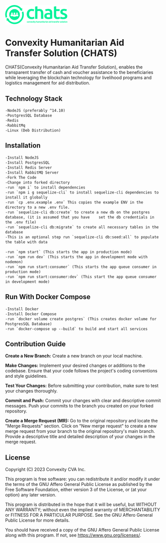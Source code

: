 <a href="https://withconvexity.com">
    <img width="200" src="./chats_logo.svg?width=64" alt="CHATS Logo" />
</a>


# Convexity Humanitarian Aid Transfer Solution (CHATS)

CHATS(Convexity Humanitarian Aid Transfer Solution), enables the transparent transfer of cash and voucher assistance to the beneficiaries while leveraging the blockchain technology for livelihood programs and logistics management for aid distribution.
##  Technology Stack
    -NodeJS (preferably ^14.10)
    -PostgresSQL Database
    -Redis
    -RabbitMq
    -Linux (Deb Distribution)
##  Installation
    -Install NodeJS
    -Install PostgresSQL
    -Install Redis Server
    -Install RabbitMQ Server
    -Fork The Code
    -Change into forked directory
    -run `npm i` to install dependencies
    -run `npm i g sequelize-cli` to install sequelize-cli dependencies to install it globally
    -run `cp .env.example .env` This copies the example ENV in the directory to a new .env file.
    -run `sequelize-cli db:create` to create a new db on the postgres database, (it is assumed that you have    set the db credentials in the .env file)
    -run `sequelize-cli db:migrate` to create all necessary tables in the database
    -This is an optional step run `sequelize-cli db:seed:all` to populate the table with data

    -run `npm start` (This starts the app in production mode)
    -run `npm run dev` (This starts the app in development mode with nodemon)
    -run `npm run start:consumer` (This starts the app queue consumer in production mode)
    -run `npm run start:consumer:dev` (This start the app queue consumer in development mode)

##  Run With Docker Compose
    -Install Docker
    -Install Docker Compose
    -run `docker volume create postgres` (This creates docker volume for PostgresSQL Database)
    -run `docker-compose up --build` to build and start all services


## Contribution Guide
**Create a New Branch:**
Create a new branch on your local machine.

**Make Changes:**
Implement your desired changes or additions to the codebase.
Ensure that your code follows the project's coding conventions and style guidelines.

**Test Your Changes:**
Before submitting your contribution, make sure to test your changes thoroughly.

**Commit and Push:**
Commit your changes with clear and descriptive commit messages.
Push your commits to the branch you created on your forked repository.

**Create a Merge Request (MR):**
Go to the original repository and locate the "Merge Requests" section.
Click on "New merge request" to create a new merge request from your branch to the original repository's main branch.
Provide a descriptive title and detailed description of your changes in the merge request.

## License
Copyright (C) 2023  Convexity CVA Inc.

This program is free software: you can redistribute it and/or modify
it under the terms of the GNU Affero General Public License as
published by the Free Software Foundation, either version 3 of the
License, or (at your option) any later version.

This program is distributed in the hope that it will be useful,
but WITHOUT ANY WARRANTY; without even the implied warranty of
MERCHANTABILITY or FITNESS FOR A PARTICULAR PURPOSE.  See the
GNU Affero General Public License for more details.

You should have received a copy of the GNU Affero General Public License
along with this program.  If not, see <https://www.gnu.org/licenses/>.
